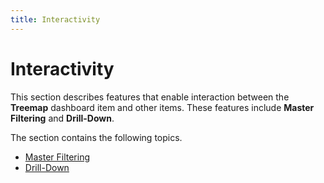 ```yaml
---
title: Interactivity
---
```

# Interactivity
This section describes features that enable interaction between the **Treemap** dashboard item and other items. These features include **Master Filtering** and **Drill-Down**.

The section contains the following topics.
* [Master Filtering](../../../../../dashboard-for-desktop/articles/dashboard-designer/designing-dashboard-items/treemap/interactivity/master-filtering.md)
* [Drill-Down](../../../../../dashboard-for-desktop/articles/dashboard-designer/designing-dashboard-items/treemap/interactivity/drill-down.md)